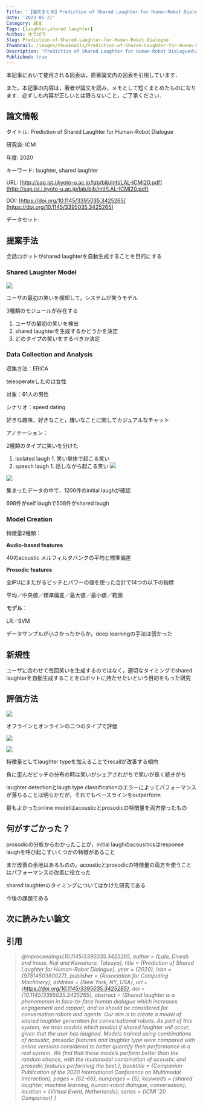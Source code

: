 ```yaml
---
Title: '【論文まとめ】Prediction of Shared Laughter for Human-Robot Dialogue'
Date: '2023-05-21'
Category: 論文
Tags: [laughter,shared laughter]
Authos: ゆうぼう
Slug: Prediction-of-Shared-Laughter-for-Human-Robot-Dialogue
Thumbnail: /images/thumbnails/Prediction-of-Shared-Laughter-for-Human-Robot-Dialogue.png
Description: 'Prediction of Shared Laughter for Human-Robot Dialogueのまとめ'
Published: true
---
```


本記事において使用される図表は，原著論文内の図表を引用しています．

また，本記事の内容は，著者が論文を読み，メモとして短くまとめたものになります．必ずしも内容が正しいとは限らないこと，ご了承ください．

## 論文情報

タイトル: Prediction of Shared Laughter for Human-Robot Dialogue

研究会: ICMI

年度: 2020

キーワード: laughter, shared laughter

URL: [http://sap.ist.i.kyoto-u.ac.jp/lab/bib/intl/LAL-ICMI20.pdf](http://sap.ist.i.kyoto-u.ac.jp/lab/bib/intl/LAL-ICMI20.pdf)

DOI: [https://doi.org/10.1145/3395035.3425265](https://doi.org/10.1145/3395035.3425265)

データセット: 

## 提案手法

会話ロボットがshared laughterを自動生成することを目的にする

### Shared Laughter Model

![](/images/article/Prediction-of-Shared-Laughter-for-Human-Robot-Dialogue/ktkpx7fr.png)

ユーザの最初の笑いを検知して，システムが笑うモデル

3種類のモジュールが存在する

1. ユーザの最初の笑いを検出
2. shared laughterを生成するかどうかを決定
3. どのタイプの笑いをするべきか決定
### Data Collection and Analysis

収集方法：ERICA

teleoperateしたのは女性

対象：61人の男性

シナリオ：speed dating

好きな趣味，好きなこと，嫌いなことに関してカジュアルなチャット

アノテーション：

2種類のタイプに笑いを分けた

1. isolated laugh
			1. 笑い単体で起こる笑い
2. speech laugh
			1. 話しながら起こる笑い
![](/images/article/Prediction-of-Shared-Laughter-for-Human-Robot-Dialogue/ztqx5kie.png)

![](/images/article/Prediction-of-Shared-Laughter-for-Human-Robot-Dialogue/pncunm6h.png)

集まったデータの中で，1206件のinitial laughが確認

698件がself laughで508件がshared laugh

### Model Creation

特徴量2種類：

**Audio-based features**

40のacoustic メルフィルタバンクの平均と標準偏差

**Prosodic features**

全IPUにまたがるピッチとパワーの値を使った合計で14つの以下の指標

平均／中央値／標準偏差／最大値／最小値／範囲

**モデル**：

LR／SVM

データサンプルが小さかったからか，deep learningの手法は弱かった

## 新規性

ユーザに合わせて毎回笑いを生成するのではなく，適切なタイミングでshared laughterを自動生成することをロボットに持たせたいという目的をもった研究

## 評価方法

![](/images/article/Prediction-of-Shared-Laughter-for-Human-Robot-Dialogue/1mjd5yfi.png)

オフラインとオンラインの二つのタイプで評価



![](/images/article/Prediction-of-Shared-Laughter-for-Human-Robot-Dialogue/my7ehxxr.png)

![](/images/article/Prediction-of-Shared-Laughter-for-Human-Robot-Dialogue/5m9f1ed7.png)

特徴量としてlaughter typeを加えることでrecallが改善する傾向

負に歪んだピッチの分布の時は笑いがシェアされがちで笑いが長く続きがち



laughter detectionとlaugh type classificationのエラーによってパフォーマンスが落ちることは明らかだが，それでもベースラインをoutperform

最もよかったonline modelはacousticとprosodicの特徴量を両方使ったもの

## 何がすごかった？

prosodicの分析からわかったことが，initial laughのacousiticsはresponse laughを呼び起こすいくつかの特徴があること

まだ改善の余地はあるものの，acousticとprosodicの特徴量の両方を使うことはパフォーマンスの改善に役立った



shared laughterのタイミングについてはかけた研究である

今後の課題である

## 次に読みたい論文




## 引用

> *@inproceedings{10.1145/3395035.3425265,
author = {Lala, Divesh and Inoue, Koji and Kawahara, Tatsuya},
title = {Prediction of Shared Laughter for Human-Robot Dialogue},
year = {2020},
isbn = {9781450380027},
publisher = {Association for Computing Machinery},
address = {New York, NY, USA},
url = {https://doi.org/10.1145/3395035.3425265},
doi = {10.1145/3395035.3425265},
abstract = {Shared laughter is a phenomenon in face-to-face human dialogue which increases engagement and rapport, and so should be considered for conversation robots and agents. Our aim is to create a model of shared laughter generation for conversational robots. As part of this system, we train models which predict if shared laughter will occur, given that the user has laughed. Models trained using combinations of acoustic, prosodic features and laughter type were compared with online versions considered to better quantify their performance in a real system. We find that these models perform better than the random chance, with the multimodal combination of acoustic and prosodic features performing the best.},
booktitle = {Companion Publication of the 2020 International Conference on Multimodal Interaction},
pages = {62–66},
numpages = {5},
keywords = {shared laughter, machine learning, human-robot dialogue, conversation},
location = {Virtual Event, Netherlands},
series = {ICMI '20 Companion}
}*
